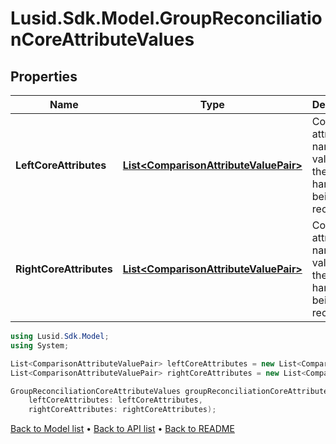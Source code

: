 # Lusid.Sdk.Model.GroupReconciliationCoreAttributeValues

## Properties

Name | Type | Description | Notes
------------ | ------------- | ------------- | -------------
**LeftCoreAttributes** | [**List&lt;ComparisonAttributeValuePair&gt;**](ComparisonAttributeValuePair.md) | Core attribute names and values for the left hand entity being reconciled. | 
**RightCoreAttributes** | [**List&lt;ComparisonAttributeValuePair&gt;**](ComparisonAttributeValuePair.md) | Core attribute names and values for the right hand entity being reconciled. | 

```csharp
using Lusid.Sdk.Model;
using System;

List<ComparisonAttributeValuePair> leftCoreAttributes = new List<ComparisonAttributeValuePair>();
List<ComparisonAttributeValuePair> rightCoreAttributes = new List<ComparisonAttributeValuePair>();

GroupReconciliationCoreAttributeValues groupReconciliationCoreAttributeValuesInstance = new GroupReconciliationCoreAttributeValues(
    leftCoreAttributes: leftCoreAttributes,
    rightCoreAttributes: rightCoreAttributes);
```

[Back to Model list](../README.md#documentation-for-models) &#8226; [Back to API list](../README.md#documentation-for-api-endpoints) &#8226; [Back to README](../README.md)
